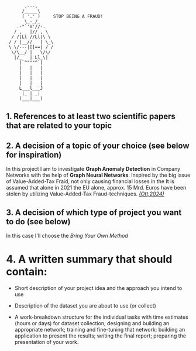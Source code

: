 ```
       .---.
      /_____\
      ( '.' )     STOP BEING A FRAUD!
       \_-_/_
    .-"`'V'//-.
   / ,   |// , \
  / /|Ll //Ll|\ \
 / / |__//   | \_\
 \ \/---|[]==| / /
  \/\__/ |   \/\/
   |/_   | Ll_\|
     |`^"""^`|
     |   |   |
     |   |   |
     |   |   |
     |   |   |
     L___l___J
      |_ | _|
     (___|___)
```






## 1. References to at least two scientific papers that are related to your topic


## 2. A decision of a topic of your choice (see below for inspiration)

In this project I am to investigate **Graph Anomaly Detection** in Company Networks with the help of **Graph Neural Networks**.
Inspired by the big issue of Value-Added-Tax Fraid, not only causing financial losses in the 
It is assumed that alone in 2021 the EU alone, approx. 15 Mrd. Euros have been stolen by utilizing Value-Added-Tax Fraud-techniques. [*(Ott,2024)*](https://epub.jku.at/obvulihs/download/pdf/10500928)








## 3. A decision of which type of project you want to do (see below)
In this case I'll choose the *Bring Your Own Method*

# 4. A written summary that should contain:
- Short description of your project idea and the approach you intend to use 



- Description of the dataset you are about to use (or collect)



- A work-breakdown structure for the individual tasks with time estimates (hours or days) for dataset collection; designing and building an appropriate network; training and fine-tuning that network; building an application to present the results; writing the final report; preparing the presentation of your work.

